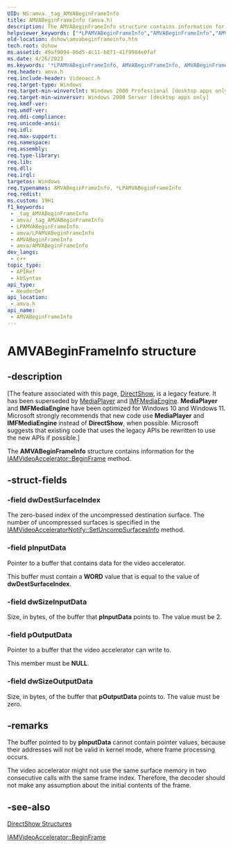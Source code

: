 ```yaml
---
UID: NS:amva._tag_AMVABeginFrameInfo
title: AMVABeginFrameInfo (amva.h)
description: The AMVABeginFrameInfo structure contains information for the IAMVideoAccelerator::BeginFrame method.
helpviewer_keywords: ["*LPAMVABeginFrameInfo","AMVABeginFrameInfo","AMVABeginFrameInfo structure [DirectShow]","AMVABeginFrameInfoStructure","LPAMVABeginFrameInfo","LPAMVABeginFrameInfo structure pointer [DirectShow]","amva/AMVABeginFrameInfo","amva/LPAMVABeginFrameInfo","dshow.amvabeginframeinfo"]
old-location: dshow\amvabeginframeinfo.htm
tech.root: dshow
ms.assetid: 49af9094-86d5-4c11-b871-41f9984e0faf
ms.date: 4/26/2023
ms.keywords: '*LPAMVABeginFrameInfo, AMVABeginFrameInfo, AMVABeginFrameInfo structure [DirectShow], AMVABeginFrameInfoStructure, LPAMVABeginFrameInfo, LPAMVABeginFrameInfo structure pointer [DirectShow], amva/AMVABeginFrameInfo, amva/LPAMVABeginFrameInfo, dshow.amvabeginframeinfo'
req.header: amva.h
req.include-header: Videoacc.h
req.target-type: Windows
req.target-min-winverclnt: Windows 2000 Professional [desktop apps only]
req.target-min-winversvr: Windows 2000 Server [desktop apps only]
req.kmdf-ver: 
req.umdf-ver: 
req.ddi-compliance: 
req.unicode-ansi: 
req.idl: 
req.max-support: 
req.namespace: 
req.assembly: 
req.type-library: 
req.lib: 
req.dll: 
req.irql: 
targetos: Windows
req.typenames: AMVABeginFrameInfo, *LPAMVABeginFrameInfo
req.redist: 
ms.custom: 19H1
f1_keywords:
 - _tag_AMVABeginFrameInfo
 - amva/_tag_AMVABeginFrameInfo
 - LPAMVABeginFrameInfo
 - amva/LPAMVABeginFrameInfo
 - AMVABeginFrameInfo
 - amva/AMVABeginFrameInfo
dev_langs:
 - c++
topic_type:
 - APIRef
 - kbSyntax
api_type:
 - HeaderDef
api_location:
 - amva.h
api_name:
 - AMVABeginFrameInfo
---
```


# AMVABeginFrameInfo structure


## -description

\[The feature associated with this page, [DirectShow](/windows/win32/directshow/directshow), is a legacy feature. It has been superseded by [MediaPlayer](/uwp/api/Windows.Media.Playback.MediaPlayer) and [IMFMediaEngine](/windows/win32/api/mfmediaengine/nn-mfmediaengine-imfmediaengine). **MediaPlayer** and **IMFMediaEngine** have been optimized for Windows 10 and Windows 11. Microsoft strongly recommends that new code use **MediaPlayer** and **IMFMediaEngine** instead of **DirectShow**, when possible. Microsoft suggests that existing code that uses the legacy APIs be rewritten to use the new APIs if possible.\]

The <b>AMVABeginFrameInfo</b> structure contains information for the <a href="/windows/desktop/api/videoacc/nf-videoacc-iamvideoaccelerator-beginframe">IAMVideoAccelerator::BeginFrame</a> method.

## -struct-fields

### -field dwDestSurfaceIndex

The zero-based index of the uncompressed destination surface. The number of uncompressed surfaces is specified in the <a href="/windows/desktop/api/videoacc/nf-videoacc-iamvideoacceleratornotify-setuncompsurfacesinfo">IAMVideoAcceleratorNotify::SetUncompSurfacesInfo</a> method.

### -field pInputData

Pointer to a buffer that contains data for the video accelerator.

This buffer must contain a <b>WORD</b> value that is equal to the value of <b>dwDestSurfaceIndex</b>.

### -field dwSizeInputData

Size, in bytes, of the buffer that <b>pInputData</b> points to. The value must be 2.

### -field pOutputData

Pointer to a buffer that the video accelerator can write to.

This member must be <b>NULL</b>.

### -field dwSizeOutputData

Size, in bytes, of the buffer that <b>pOutputData</b> points to. The value must be zero.

## -remarks

The buffer pointed to by <b>pInputData</b> cannot contain pointer values, because their addresses will not be valid in kernel mode, where frame processing occurs.
      

The video accelerator might not use the same surface memory in two consecutive calls with the same frame index.
      Therefore, the decoder should not make any assumption about the initial contents of the frame.

## -see-also

<a href="/windows/desktop/DirectShow/directshow-structures">DirectShow Structures</a>



<a href="/windows/desktop/api/videoacc/nf-videoacc-iamvideoaccelerator-beginframe">IAMVideoAccelerator::BeginFrame</a>